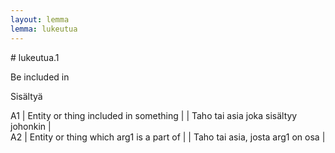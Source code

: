 ```yaml
---
layout: lemma
lemma: lukeutua
---
```


<div class="sense">
# <span class="sensename">lukeutua.1</span>

<span class="description">Be included in</span>

<span class="description">Sisältyä</span>

A1 | Entity or thing included in something |   | Taho tai asia joka sisältyy johonkin |  
A2 | Entity or thing which arg1 is a part of |   | Taho tai asia, josta arg1 on osa |  

</div>

